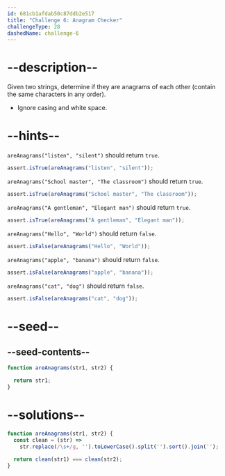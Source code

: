```yaml
---
id: 681cb1afdab50c87ddb2e517
title: "Challenge 6: Anagram Checker"
challengeType: 28
dashedName: challenge-6
---
```


# --description--

Given two strings, determine if they are anagrams of each other (contain the same characters in any order).

- Ignore casing and white space.

# --hints--

`areAnagrams("listen", "silent")` should return `true`.

```js
assert.isTrue(areAnagrams("listen", "silent"));
```

`areAnagrams("School master", "The classroom")` should return `true`.

```js
assert.isTrue(areAnagrams("School master", "The classroom"));
```

`areAnagrams("A gentleman", "Elegant man")` should return `true`.

```js
assert.isTrue(areAnagrams("A gentleman", "Elegant man"));
```

`areAnagrams("Hello", "World")` should return `false`.

```js
assert.isFalse(areAnagrams("Hello", "World"));
```

`areAnagrams("apple", "banana")` should return `false`.

```js
assert.isFalse(areAnagrams("apple", "banana"));
```

`areAnagrams("cat", "dog")` should return `false`.

```js
assert.isFalse(areAnagrams("cat", "dog"));
```

# --seed--

## --seed-contents--

```js
function areAnagrams(str1, str2) {

  return str1;
}
```

# --solutions--

```js
function areAnagrams(str1, str2) {
  const clean = (str) =>
    str.replace(/\s+/g, '').toLowerCase().split('').sort().join('');
    
  return clean(str1) === clean(str2);
}
```
